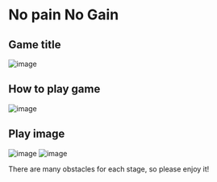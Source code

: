# No pain No Gain
## Game title
![image](https://user-images.githubusercontent.com/38035440/143734938-eee4086f-da97-465f-a7db-9bc75edc652c.png)
## How to play game
![image](https://user-images.githubusercontent.com/38035440/143734948-537298fb-663e-46e4-b133-46fe1282edb5.png)
## Play image
![image](https://user-images.githubusercontent.com/38035440/143734958-5fe7aff6-a8c5-40ec-8d95-eecf825f6ec9.png)
![image](https://user-images.githubusercontent.com/38035440/143734962-d5d11fb3-6d3f-405c-90ad-9aad8bb22f0d.png)

There are many obstacles for each stage, so please enjoy it!
